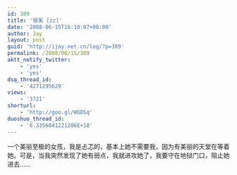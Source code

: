 ```yaml
---
id: 389
title: '很美 [zz]'
date: '2008-06-15T16:10:07+08:00'
author: Jay
layout: post
guid: 'http://ijay.net.cn/log/?p=389'
permalink: /2008/06/15/389
aktt_notify_twitter:
    - 'yes'
    - 'yes'
dsq_thread_id:
    - '4271295629'
views:
    - '3721'
shorturl:
    - 'http://goo.gl/WGOSq'
duoshuo_thread_id:
    - '6.3356041221206E+18'
---
```


一个美丽至极的女孩，我是忐忑的，基本上她不需要我，因为有美丽的天堂在等着她。可是，当我突然发现了她有弱点，我就进攻她了，我要守在地狱门口，阻止她进去……